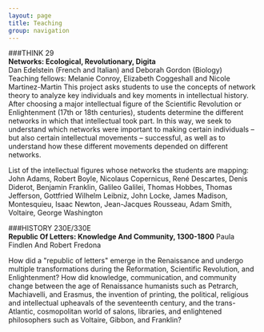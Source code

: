 ```yaml
---
layout: page  
title: Teaching  
group: navigation  
---
```


###THINK 29  
**Networks: Ecological, Revolutionary, Digita**   
Dan Edelstein (French and Italian) and Deborah Gordon (Biology)  
Teaching fellows: Melanie Conroy, Elizabeth Coggeshall and Nicole Martinez-Martin
This project asks students to use the concepts of network theory to analyze key individuals and key moments in intellectual history. After choosing a major intellectual figure of the Scientific Revolution or Enlightenment (17th or 18th centuries), students determine the different networks in which that intellectual took part. In this way, we seek to understand which networks were important to making certain individuals – but also certain intellectual movements – successful, as well as to understand how these different movements depended on different networks.

List of the intellectual figures whose networks the students are mapping:  
John Adams, Robert Boyle, Nicolaus Copernicus, René Descartes, Denis Diderot, Benjamin Franklin, Galileo Galilei, Thomas Hobbes, Thomas Jefferson, Gottfried Wilhelm Leibniz, John Locke, James Madison, Montesquieu, Isaac Newton, Jean-Jacques Rousseau, Adam Smith, Voltaire, George Washington


###HISTORY 230E/330E  
**Republic Of Letters:  Knowledge And Community, 1300-1800** 
Paula Findlen And Robert Fredona

How did a "republic of letters" emerge in the Renaissance and undergo multiple transformations during the Reformation, Scientific Revolution, and Enlightenment? How did knowledge, communication, and community change between the age of Renaissance humanists such as Petrarch, Machiavelli, and Erasmus, the invention of printing, the political, religious and intellectual upheavals of the seventeenth century, and the trans-Atlantic, cosmopolitan world of salons, libraries, and enlightened philosophers such as Voltaire, Gibbon, and Franklin?
